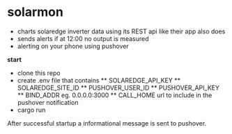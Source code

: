 # solarmon
* charts solaredge inverter data using its REST api like their app also does
* sends alerts if at 12:00 no output is measured
* alerting on your phone using pushover

**start**
* clone this repo
* create .env file that contains
** SOLAREDGE_API_KEY
** SOLAREDGE_SITE_ID
** PUSHOVER_USER_ID
** PUSHOVER_API_KEY
** BIND_ADDR eg. 0.0.0.0:3000
** CALL_HOME url to include in the pushover notification
* cargo run

After successful startup a informational message is sent to pushover.